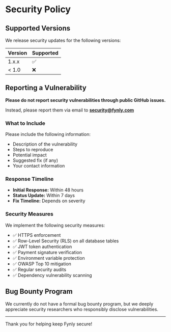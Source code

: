 # Security Policy

## Supported Versions

We release security updates for the following versions:

| Version | Supported          |
| ------- | ------------------ |
| 1.x.x   | :white_check_mark: |
| < 1.0   | :x:                |

## Reporting a Vulnerability

**Please do not report security vulnerabilities through public GitHub issues.**

Instead, please report them via email to **security@fynly.com**

### What to Include

Please include the following information:

- Description of the vulnerability
- Steps to reproduce
- Potential impact
- Suggested fix (if any)
- Your contact information

### Response Timeline

- **Initial Response:** Within 48 hours
- **Status Update:** Within 7 days
- **Fix Timeline:** Depends on severity

### Security Measures

We implement the following security measures:

- ✅ HTTPS enforcement
- ✅ Row-Level Security (RLS) on all database tables
- ✅ JWT token authentication
- ✅ Payment signature verification
- ✅ Environment variable protection
- ✅ OWASP Top 10 mitigation
- ✅ Regular security audits
- ✅ Dependency vulnerability scanning

## Bug Bounty Program

We currently do not have a formal bug bounty program, but we deeply appreciate security researchers who responsibly disclose vulnerabilities.

---

Thank you for helping keep Fynly secure!

